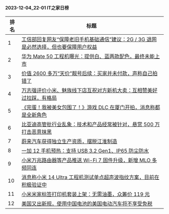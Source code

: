 #### 2023-12-04_22-01  IT之家日榜

| 排名 | 标题|
| --- | ---|
| 1 | [工信部回复网友“保障老旧手机基础通信”建议：2G / 3G 退网是必然选择，但也要保障用户权益](https://www.ithome.com/0/736/756.htm) |
| 2 | [华为 Mate 50 工程机曝光：提供白、蓝两款配色，最终未能上市](https://www.ithome.com/0/736/776.htm) |
| 3 | [价值 2600 多万“天价”靓号后续：买家并未付款，声称自己拍错了](https://www.ithome.com/0/736/757.htm) |
| 4 | [万志强评价小米、魅族线下店互祝对方新机大卖：互相赞美好过拉踩，有格局](https://www.ithome.com/0/736/767.htm) |
| 5 | [《完蛋！我被美女包围了！》游戏 DLC 在厦门开拍，消息称都是全新角色](https://www.ithome.com/0/736/802.htm) |
| 6 | [比亚迪高管批行业乱象：技术和产品经常被针对，悬赏 500 万打击恶意抹黑](https://www.ithome.com/0/736/763.htm) |
| 7 | [蔚来汽车获得独立生产资质，摆脱江淮制造](https://www.ithome.com/0/736/823.htm) |
| 8 | [一加 12 手机预热：支持 USB 3.2 Gen1、IP65 防尘防水](https://www.ithome.com/0/736/769.htm) |
| 9 | [小米万兆路由器等产品推送 Wi-Fi 7 固件升级，新增 MLO 多频同连](https://www.ithome.com/0/736/765.htm) |
| 10 | [消息称小米 14 Ultra 工程机测试单点超声波指纹方案，目前在积极验证中](https://www.ithome.com/0/736/792.htm) |
| 11 | [小米米家标签打印机套装上架：无需油墨，众筹价 119 元](https://www.ithome.com/0/736/809.htm) |
| 12 | [美国又出新规，使用中国电池的美国电动汽车将不享受免税](https://www.ithome.com/0/736/775.htm) |
